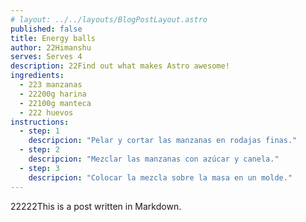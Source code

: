 ```yaml
---
# layout: ../../layouts/BlogPostLayout.astro
published: false
title: Energy balls
author: 22Himanshu
serves: Serves 4
description: 22Find out what makes Astro awesome!
ingredients:
  - 223 manzanas
  - 22200g harina
  - 22100g manteca
  - 222 huevos
instructions:
  - step: 1
    descripcion: "Pelar y cortar las manzanas en rodajas finas."
  - step: 2
    descripcion: "Mezclar las manzanas con azúcar y canela."
  - step: 3
    descripcion: "Colocar la mezcla sobre la masa en un molde."
---
```


22222This is a post written in Markdown.
